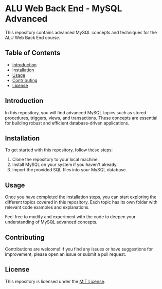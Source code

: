 # ALU Web Back End - MySQL Advanced

This repository contains advanced MySQL concepts and techniques for the ALU Web Back End course.

## Table of Contents

- [Introduction](#introduction)
- [Installation](#installation)
- [Usage](#usage)
- [Contributing](#contributing)
- [License](#license)

## Introduction

In this repository, you will find advanced MySQL topics such as stored procedures, triggers, views, and transactions. These concepts are essential for building robust and efficient database-driven applications.

## Installation

To get started with this repository, follow these steps:

1. Clone the repository to your local machine.
2. Install MySQL on your system if you haven't already.
3. Import the provided SQL files into your MySQL database.

## Usage

Once you have completed the installation steps, you can start exploring the different topics covered in this repository. Each topic has its own folder with relevant code examples and explanations.

Feel free to modify and experiment with the code to deepen your understanding of MySQL advanced concepts.

## Contributing

Contributions are welcome! If you find any issues or have suggestions for improvement, please open an issue or submit a pull request.

## License

This repository is licensed under the [MIT License](LICENSE).
